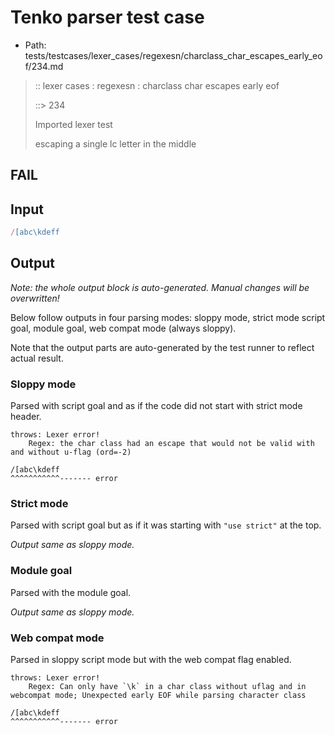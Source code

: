 # Tenko parser test case

- Path: tests/testcases/lexer_cases/regexesn/charclass_char_escapes_early_eof/234.md

> :: lexer cases : regexesn : charclass char escapes early eof
>
> ::> 234
>
> Imported lexer test
>
> escaping a single lc letter in the middle

## FAIL

## Input

`````js
/[abc\kdeff
`````

## Output

_Note: the whole output block is auto-generated. Manual changes will be overwritten!_

Below follow outputs in four parsing modes: sloppy mode, strict mode script goal, module goal, web compat mode (always sloppy).

Note that the output parts are auto-generated by the test runner to reflect actual result.

### Sloppy mode

Parsed with script goal and as if the code did not start with strict mode header.

`````
throws: Lexer error!
    Regex: the char class had an escape that would not be valid with and without u-flag (ord=-2)

/[abc\kdeff
^^^^^^^^^^^------- error
`````

### Strict mode

Parsed with script goal but as if it was starting with `"use strict"` at the top.

_Output same as sloppy mode._

### Module goal

Parsed with the module goal.

_Output same as sloppy mode._

### Web compat mode

Parsed in sloppy script mode but with the web compat flag enabled.

`````
throws: Lexer error!
    Regex: Can only have `\k` in a char class without uflag and in webcompat mode; Unexpected early EOF while parsing character class

/[abc\kdeff
^^^^^^^^^^^------- error
`````

